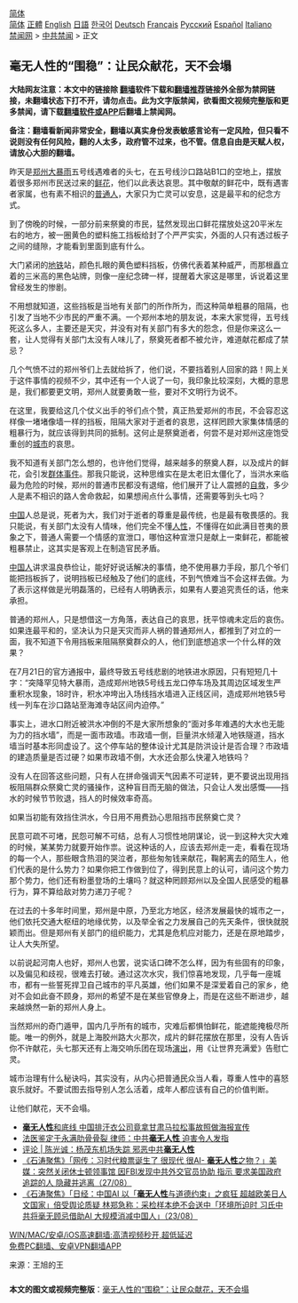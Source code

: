  <!-- 面包屑导航 --> <div class="breadcrumb"><!-- GTranslate: https://gtranslate.io/ -->  <div class="switcher notranslate">  <div class="selected">  <a href="#" onclick="return false;"> 简体</a>  </div>  <div class="option">  <a href="https://www.bannedbook.org" onclick="doGTranslate('zh-CN|zh-CN');jQuery('div.switcher div.selected a').html(jQuery(this).html());return false;" title="简体中文" class="nturl selected"> 简体</a>  <a href="https://www.bannedbook.org/zh-tw/" onclick="doGTranslate('zh-CN|zh-TW');jQuery('div.switcher div.selected a').html(jQuery(this).html());return false;" title="繁體中文" class="nturl"> 正體</a>  <a href="https://www.bannedbook.org/en/" onclick="doGTranslate('zh-CN|en');jQuery('div.switcher div.selected a').html(jQuery(this).html());return false;" title="English" class="nturl"> English</a>  <a href="https://www.bannedbook.org/ja/" onclick="doGTranslate('zh-CN|ja');jQuery('div.switcher div.selected a').html(jQuery(this).html());return false;" title="日本語" class="nturl"> 日語</a>  <a href="https://www.bannedbook.org/ko/" onclick="doGTranslate('zh-CN|ko');jQuery('div.switcher div.selected a').html(jQuery(this).html());return false;" title="한국어" class="nturl"> 한국어</a>  <a href="https://www.bannedbook.org/de/" onclick="doGTranslate('zh-CN|de');jQuery('div.switcher div.selected a').html(jQuery(this).html());return false;" title="Deutsch" class="nturl"> Deutsch</a>  <a href="https://www.bannedbook.org/fr/" onclick="doGTranslate('zh-CN|fr');jQuery('div.switcher div.selected a').html(jQuery(this).html());return false;" title="Français" class="nturl"> Français</a>  <a href="https://www.bannedbook.org/ru/" onclick="doGTranslate('zh-CN|ru');jQuery('div.switcher div.selected a').html(jQuery(this).html());return false;" title="Русский" class="nturl"> Русский</a>  <a href="https://www.bannedbook.org/es/" onclick="doGTranslate('zh-CN|es');jQuery('div.switcher div.selected a').html(jQuery(this).html());return false;" title="Español" class="nturl"> Español</a>  <a href="https://www.bannedbook.org/it/" onclick="doGTranslate('zh-CN|it');jQuery('div.switcher div.selected a').html(jQuery(this).html());return false;" title="Italiano" class="nturl"> Italiano</a>  </div>  </div>      <div class='breadcrumb-sub'><!-- Breadcrumb NavXT 6.3.0 --> <a href="https://www.bannedbook.org/" class="home">禁闻网</a> &gt; <a href="https://www.bannedbook.org/bnews/cbnews/" class="category">中共禁闻</a> &gt; 正文</div></div><h2>毫无人性的“围稳”：让民众献花，天不会塌</h2> <p class="notice"><b>大陆网友注意：本文中的链接除 <a href="https://github.com/bannedbook/fanqiang" >翻墙</a>软件下载和<a href="https://github.com/killgcd/justmysocks/blob/master/README.md">翻墙推荐</a>链接外全部为禁网链接，未翻墙状态下打不开，请勿点击。此为文字版禁闻，欲看图文视频完整版和更多禁闻，请下载<a href="https://github.com/bannedbook/fanqiang">翻墙软件或APP</a>后翻墙上禁闻网。</p><p>备注：翻墙看新闻非常安全，翻墙以真实身份发表敏感言论有一定风险，但只看不说则没有任何风险，翻的人太多，政府管不过来，也不管。信息自由是天赋人权，请放心大胆的翻墙。</b></p>  <div class="entry"> <p id="conimg">昨天是<a href="https://www.bannedbook.org/bnews/tag/%e9%83%91%e5%b7%9e/" class="st_tag internal_tag" rel="tag" title="标签 郑州 下的日志">郑州</a><a href="https://www.bannedbook.org/bnews/tag/%e5%a4%a7%e6%9a%b4%e9%9b%a8/" class="st_tag internal_tag" rel="tag" title="标签 大暴雨 下的日志">大暴雨</a>五号线遇难者的头七，在五号线沙口路站B1口的空地上，摆放着很多郑州市民送过来的<a href="https://www.bannedbook.org/bnews/tag/%E9%B2%9C%E8%8A%B1/" class="st_tag internal_tag" rel="tag" title="标签 鲜花 下的日志">鲜花</a>，他们以此表达哀思。其中敬献的鲜花中，既有遇害者家属，也有素不相识的<a href="https://www.bannedbook.org/bnews/tag/%E6%99%AE%E9%80%9A%E4%BA%BA/" class="st_tag internal_tag" rel="tag" title="标签 普通人 下的日志">普通人</a>，大家只为亡灵可以安息，这是最平和的纪念方式。</p> <p>到了傍晚的时候，一部分前来祭奠的市民，猛然发现出口鲜花摆放处这20平米左右的地方，被一圈黄色的塑料施工挡板给封了个严严实实，外面的人只有透过板子之间的缝隙，才能看到里面到底有什么。</p> <p>大门紧闭的<a href="https://www.bannedbook.org/bnews/tag/%e5%9c%b0%e9%93%81/" class="st_tag internal_tag" rel="tag" title="标签 地铁 下的日志">地铁</a>站，颜色扎眼的黄色塑料挡板，仿佛代表着某种威严，而那根矗立着的三米高的黑色站牌，则像一座纪念碑一样，提醒着大家这是哪里，诉说着这里曾经发生的惨剧。</p> <p>不用想就知道，这些挡板是当地有关部门的所作所为，而这种简单粗暴的阻隔，也引发了当地不少市民的严重不满。一个郑州本地的朋友说，本来大家觉得，五号线死这么多人，主要还是天灾，并没有对有关部门有多大的怨念，但是你来这么一套，让人觉得有关部门太没有人味儿了，祭奠死者都不被允许，难道献花都成了禁忌？</p> <p>几个气愤不过的郑州爷们上去就给拆了，他们说，不要挡着别人回家的路！网上关于这件事情的视频不少，其中还有一个人说了一句，我印象比较深刻，大概的意思是，我们都要更文明，郑州人就要勇敢一些，要对不文明行为说不。</p>  <p>在这里，我要给这几个仗义出手的爷们点个赞，真正热爱郑州的市民，不会容忍这样像一堵堵像墙一样的挡板，阻隔大家对于逝者的哀思，这样罔顾大家集体情感的粗暴行为，就应该得到共同的抵制。这何止是祭奠逝者，何尝不是对郑州这座饱受重创的<a href="https://www.bannedbook.org/bnews/tag/%E5%9F%8E%E5%B8%82/" class="st_tag internal_tag" rel="tag" title="标签 城市 下的日志">城市</a>的哀思。</p> <p>我不知道有关部门怎么想的，也许他们觉得，越来越多的祭奠人群，以及成片的鲜花，会引发<span class='wp_keywordlink_affiliate'><a href="https://www.bannedbook.org/bnews/weiquan/qunti/" title="群体事件" target="_blank">群体事件</a></span>。那我只能说，这种思维实在是太老旧太僵化了，当洪水来临最为危险的时候，郑州的普通市民都没有退缩，他们展开了让人震撼的<span class='wp_keywordlink'><a href="https://www.bannedbook.org/forum5/topic42.html" title="萨斯、诚信与自救" target="_blank">自救</a></span>，多少人是素不相识的路人舍命救起，如果想闹点什么事情，还需要等到头七吗？</p> <p><span class='wp_keywordlink_affiliate'><a href="https://www.bannedbook.org/" title="中国" target="_blank">中国</a></span>人总是说，死者为大，我们对于逝者的尊重是最传统，也是最有敬畏感的。我只能说，有关部门太没有人情味，他们完全不懂<a href="https://www.bannedbook.org/bnews/tag/%e4%ba%ba%e6%80%a7/" class="st_tag internal_tag" rel="tag" title="标签 人性 下的日志">人性</a>，不懂得在如此满目苍夷的景象之下，普通人需要一个情感的宣泄口，哪怕这种宣泄只是献上一束鲜花，都能被粗暴禁止，这其实是客观上在制造官民矛盾。</p> <p><a href="https://www.bannedbook.org/bnews/tag/%e4%b8%ad%e5%9b%bd%e4%ba%ba/" class="st_tag internal_tag" rel="tag" title="标签 中国人 下的日志">中国人</a>讲求温良恭俭让，能好好说话解决的事情，绝不使用暴力手段，那几个爷们能把挡板拆了，说明挡板已经触及了他们的底线，不到气愤难当不会这样去做。为了表示这样做是光明磊落的，已经有人明确表示，如果有人要追究责任的话，他来承担。</p> <p>普通的郑州人，只是想借这一方角落，表达自己的哀思，抚平惊魂未定后的哀伤。如果连最平和的，坚决认为只是天灾而非人祸的普通郑州人，都推到了对立的一面，我不知道下令用挡板来阻隔祭奠群众的人，他们到底想追求一个什么样的效果？</p>  <p>在7月21日的官方通报中，最终导致五号线悲剧的地铁进水原因，只有短短几十字：“突降罕见特大暴雨，造成郑州地铁5号线五龙口停车场及其周边区域发生严重积水现象，18时许，积水冲垮出入场线挡水墙进入正线区间，造成郑州地铁5号线一列车在沙口路站至海滩寺站区间内迫停。”</p> <p>事实上，进水口附近被洪水冲倒的不是大家所想象的“面对多年难遇的大水也无能为力的挡水墙”，而是一面市政墙。市政墙一倒，巨量洪水倾灌入地铁隧道，挡水墙当时基本形同虚设了。这个停车站的整体设计尤其是防洪设计是否合理？市政墙的建造质量是否过硬？如果市政墙不倒，大水还会那么快灌入地铁吗？</p> <p>没有人在回答这些问题，只有人在拼命强调天气因素不可逆转，更不要说出现用挡板阻隔群众祭奠亡灵的骚操作，这种盲目而无脑的做法，只会让人发出感慨——挡水的时候节节败退，挡人的时候效率奇高。</p> <p>如果当初能有效挡住洪水，今日用不用费劲心思阻挡市民祭奠亡灵？</p> <p>民意可疏不可堵，民怨可解不可结，总有人习惯性地阴谋论，说一到这种大灾大难的时候，某某势力就要开始作祟。说这种话的人，应该去郑州走一走，看看在现场的每一个人，那些眼含热泪的哭泣者，那些匆匆钱来献花，鞠躬离去的陌生人，他们代表的是什么势力？如果你把工作做到位了，得到民意上的认可，请问这个势力那个势力，他们还有粉墨登场的土壤吗？就这种罔顾郑州以及全国人民感受的粗暴行为，算不算给敌对势力递刀子呢？</p>  <p>在过去的十多年时间里，郑州是中原，乃至北方地区，经济发展最快的城市之一，他们依托交通大枢纽的地缘优势，以及举全省之力发展自己的先天条件，很快就脱颖而出。但是郑州有关部门的组织能力，尤其是危机应对能力，还是在原地踏步，让人大失所望。</p> <p>以前说起河南人也好，郑州人也罢，说实话口碑不怎么样，因为有些固有的印象，以及偏见和歧视，很难去打破。通过这次水灾，我们惊喜地发现，几乎每一座城市，都有一些誓死捍卫自己城市的平凡英雄，他们如果不是深爱着自己的家乡，绝对不会如此奋不顾身，郑州的希望不是在某些官僚身上，而是在这些不断进步，越来越焕然一新的郑州人身上。</p> <p>当然郑州的奇门遁甲，国内几乎所有的城市，灾难后都惧怕鲜花，能遮能掩极尽所能。唯一的例外，就是上海胶州路大火那次，成片的鲜花摆放在那里，没有人告诉你不许献花，头七那天还有上海交响乐团在现场<span class='wp_keywordlink_affiliate'><a href="https://zh-cn.shenyunperformingarts.org/" title="演出" target="_blank">演出</a></span>，用《让世界充满爱》告慰亡灵。</p> <p>城市治理有什么秘诀吗，其实没有，从内心把普通民众当人看，尊重人性中的喜怒哀乐就好。不要试图去指导别人怎么活着，成年人都应该有自己的价值判断。</p> <p>让他们献花，天不会塌。</p>  <ul class='op-related-articles' title='相关阅读'> <li><a href='https://www.bannedbook.org/bnews/baitai/20210608/1562618.html' target='_blank'><b>毫无人性</b>和底线 中国排汗衣公司竟拿甘肃马拉松事故照做海报宣传</a></li> <li><a href='https://www.bannedbook.org/bnews/cbnews/20210402/1517920.html' target='_blank'>法医鉴定于永满肋骨骨裂 律师：中共<b>毫无人性</b> 迫害令人发指</a></li> <li><a href='https://www.bannedbook.org/bnews/ssgc/20210206/1482408.html' target='_blank'>评论 | 陈光诚：杨茂东机场失踪 邪恶中共<b>毫无人性</b></a></li> <li><a href='https://www.bannedbook.org/bnews/bannedvideo/20200828/1387070.html' target='_blank'>《石涛聚焦》「网传：习时代粮票诞生了 很现代 很AI- <b>毫无人性</b>之物？」美媒：突然关闭休士顿领事馆 因FBI发现中共外交官员协助 指示 要求美国政府追踪的人 隐藏并逃离（27/08）</a></li> <li><a href='https://www.bannedbook.org/bnews/bannedvideo/20200824/1384668.html' target='_blank'>《石涛聚焦》「日经：中国AI 以「<b>毫无人性</b>与道德约束」之疯狂 超越欧美日人文国家」倍受舆论质疑 林郑急称：采检样本绝不会送中「环境所迫时 习氏中共将毫无顾忌借助AI 大规模消减中国人」（23/08）</a></li> </ul> <p class="texttj"> <a href="https://github.com/bannedbook/fanqiang/wiki/V2ray%E6%9C%BA%E5%9C%BA" target="_blank">WIN/MAC/安卓/iOS高速翻墙:高清视频秒开,超低延迟</a><br/> <a href="https://github.com/bannedbook/fanqiang/wiki/%E7%A6%81%E9%97%BB%E7%BD%91%E5%AE%89%E5%8D%93%E7%BF%BB%E5%A2%99%E6%96%B0%E9%97%BBAPP" target="_blank">免费PC翻墙、安卓VPN翻墙APP</a></p><p> 来源：王旭的王 </p><a name='sharetosocial'></a>  <div style="margin-bottom:5px;padding-bottom:5px;clear:both"> <div id="archive-pix-1" class="banner-ads"> <!-- AuctionX Display platform tag START --> <div id="26318x728x90x621x_ADSLOT2" clicktrack="%%CLICK_URL_ESC%%"></div> <!-- AuctionX Display platform tag END --> </div> <div id="archive-pix-2" class="banner-ads"> <!-- AuctionX Display platform tag START --> <div id="26315x300x250x621x_ADSLOT2" clicktrack="%%CLICK_URL_ESC%%"></div> <!-- AuctionX Display platform tag END --> </div> </div>  <div id="archive-pix-1" class="banner-ads"> <!-- AuctionX Display platform tag START --> <div id="26318x728x90x621x_ADSLOT3" clicktrack="%%CLICK_URL_ESC%%"></div> <!-- AuctionX Display platform tag END --> </div> <div><b>本文的图文或视频完整版</b>：<a href='https://www.bannedbook.org/bnews/cbnews/20210729/1596076.html'>毫无人性的“围稳”：让民众献花，天不会塌</a></div>  </div><!--END ENTRY--> 